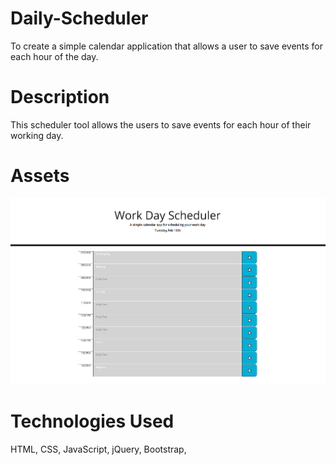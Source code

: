 # Daily-Scheduler
To create a simple calendar application that allows a user to save events for each hour of the day.


# Description

This scheduler tool allows the users to save events for each hour of their working day.

# Assets

![wdjJHd.](./assets/images/daily-scheduler-demo.png)











# Technologies Used
HTML,
CSS,
JavaScript,
jQuery,
Bootstrap,